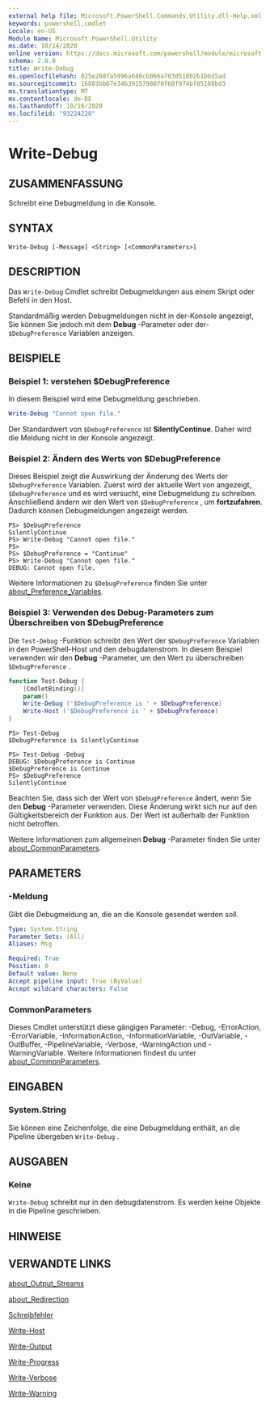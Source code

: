 ```yaml
---
external help file: Microsoft.PowerShell.Commands.Utility.dll-Help.xml
keywords: powershell,cmdlet
Locale: en-US
Module Name: Microsoft.PowerShell.Utility
ms.date: 10/14/2020
online version: https://docs.microsoft.com/powershell/module/microsoft.powershell.utility/write-debug?view=powershell-6&WT.mc_id=ps-gethelp
schema: 2.0.0
title: Write-Debug
ms.openlocfilehash: 025e208fa5996a646cb066a703d51002b1b6d5ad
ms.sourcegitcommit: 16883bb67e34b3915798070f60f974bf85160bd3
ms.translationtype: MT
ms.contentlocale: de-DE
ms.lasthandoff: 10/16/2020
ms.locfileid: "93224228"
---
```

# Write-Debug

## ZUSAMMENFASSUNG
Schreibt eine Debugmeldung in die Konsole.

## SYNTAX

```
Write-Debug [-Message] <String> [<CommonParameters>]
```

## DESCRIPTION

Das `Write-Debug` Cmdlet schreibt Debugmeldungen aus einem Skript oder Befehl in den Host.

Standardmäßig werden Debugmeldungen nicht in der-Konsole angezeigt, Sie können Sie jedoch mit dem **Debug** -Parameter oder der- `$DebugPreference` Variablen anzeigen.

## BEISPIELE

### Beispiel 1: verstehen $DebugPreference

In diesem Beispiel wird eine Debugmeldung geschrieben.

```powershell
Write-Debug "Cannot open file."
```

Der Standardwert von `$DebugPreference` ist **SilentlyContinue**. Daher wird die Meldung nicht in der Konsole angezeigt.

### Beispiel 2: Ändern des Werts von $DebugPreference

Dieses Beispiel zeigt die Auswirkung der Änderung des Werts der `$DebugPreference` Variablen. Zuerst wird der aktuelle Wert von angezeigt, `$DebugPreference` und es wird versucht, eine Debugmeldung zu schreiben. Anschließend ändern wir den Wert von `$DebugPreference` , um **fortzufahren**. Dadurch können Debugmeldungen angezeigt werden.

```
PS> $DebugPreference
SilentlyContinue
PS> Write-Debug "Cannot open file."
PS>
PS> $DebugPreference = "Continue"
PS> Write-Debug "Cannot open file."
DEBUG: Cannot open file.
```

Weitere Informationen zu `$DebugPreference` finden Sie unter [about_Preference_Variables](/powershell/module/Microsoft.PowerShell.Core/About/about_Preference_Variables).

### Beispiel 3: Verwenden des Debug-Parameters zum Überschreiben von $DebugPreference

Die `Test-Debug` -Funktion schreibt den Wert der `$DebugPreference` Variablen in den PowerShell-Host und den debugdatenstrom. In diesem Beispiel verwenden wir den **Debug** -Parameter, um den Wert zu überschreiben `$DebugPreference` .

```powershell
function Test-Debug {
    [CmdletBinding()]
    param()
    Write-Debug ('$DebugPreference is ' + $DebugPreference)
    Write-Host ('$DebugPreference is ' + $DebugPreference)
}
```

```
PS> Test-Debug
$DebugPreference is SilentlyContinue

PS> Test-Debug -Debug
DEBUG: $DebugPreference is Continue
$DebugPreference is Continue
PS> $DebugPreference
SilentlyContinue
```

Beachten Sie, dass sich der Wert von `$DebugPreference` ändert, wenn Sie den **Debug** -Parameter verwenden. Diese Änderung wirkt sich nur auf den Gültigkeitsbereich der Funktion aus. Der Wert ist außerhalb der Funktion nicht betroffen.

Weitere Informationen zum allgemeinen **Debug** -Parameter finden Sie unter [about_CommonParameters](https://go.microsoft.com/fwlink/?LinkID=113216).

## PARAMETERS

### -Meldung

Gibt die Debugmeldung an, die an die Konsole gesendet werden soll.

```yaml
Type: System.String
Parameter Sets: (All)
Aliases: Msg

Required: True
Position: 0
Default value: None
Accept pipeline input: True (ByValue)
Accept wildcard characters: False
```

### CommonParameters

Dieses Cmdlet unterstützt diese gängigen Parameter: -Debug, -ErrorAction, -ErrorVariable, -InformationAction, -InformationVariable, -OutVariable, -OutBuffer, -PipelineVariable, -Verbose, -WarningAction und -WarningVariable. Weitere Informationen findest du unter [about_CommonParameters](https://go.microsoft.com/fwlink/?LinkID=113216).

## EINGABEN

### System.String

Sie können eine Zeichenfolge, die eine Debugmeldung enthält, an die Pipeline übergeben `Write-Debug` .

## AUSGABEN

### Keine

`Write-Debug` schreibt nur in den debugdatenstrom. Es werden keine Objekte in die Pipeline geschrieben.

## HINWEISE

## VERWANDTE LINKS

[about_Output_Streams](../Microsoft.PowerShell.Core/About/about_Output_Streams.md)

[about_Redirection](../Microsoft.PowerShell.Core/About/about_Redirection.md)

[Schreibfehler](Write-Error.md)

[Write-Host](Write-Host.md)

[Write-Output](Write-Output.md)

[Write-Progress](Write-Progress.md)

[Write-Verbose](Write-Verbose.md)

[Write-Warning](Write-Warning.md)
